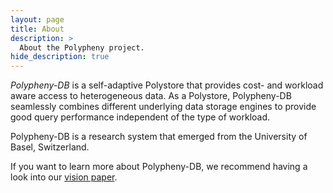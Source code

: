 ```yaml
---
layout: page
title: About
description: >
  About the Polypheny project.
hide_description: true
---
```


_Polypheny-DB_ is a self-adaptive Polystore that provides cost- and workload aware access to heterogeneous data. As a Polystore, Polypheny-DB seamlessly combines different underlying data storage engines to provide good query performance independent of the type of workload.

Polypheny-DB is a research system that emerged from the University of Basel, Switzerland.

If you want to learn more about Polypheny-DB, we recommend having a look into our [vision paper](https://ieeexplore.ieee.org/document/8622353).